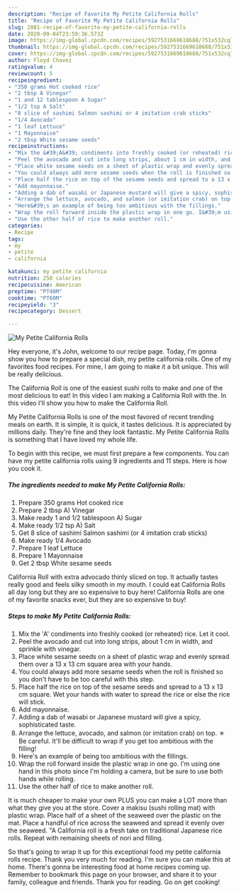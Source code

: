 ```yaml
---
description: "Recipe of Favorite My Petite California Rolls"
title: "Recipe of Favorite My Petite California Rolls"
slug: 2881-recipe-of-favorite-my-petite-california-rolls
date: 2020-09-04T23:59:36.573Z
image: https://img-global.cpcdn.com/recipes/5927531669618688/751x532cq70/my-petite-california-rolls-recipe-main-photo.jpg
thumbnail: https://img-global.cpcdn.com/recipes/5927531669618688/751x532cq70/my-petite-california-rolls-recipe-main-photo.jpg
cover: https://img-global.cpcdn.com/recipes/5927531669618688/751x532cq70/my-petite-california-rolls-recipe-main-photo.jpg
author: Floyd Chavez
ratingvalue: 4
reviewcount: 5
recipeingredient:
- "350 grams Hot cooked rice"
- "2 tbsp A Vinegar"
- "1 and 12 tablespoon A Sugar"
- "1/2 tsp A Salt"
- "8 slice of sashimi Salmon sashimi or 4 imitation crab sticks"
- "1/4 Avocado"
- "1 leaf Lettuce"
- "1 Mayonnaise"
- "2 tbsp White sesame seeds"
recipeinstructions:
- "Mix the &#39;A&#39; condiments into freshly cooked (or reheated) rice. Let it cool."
- "Peel the avocado and cut into long strips, about 1 cm in width, and sprinkle with vinegar."
- "Place white sesame seeds on a sheet of plastic wrap and evenly spread them over a 13 x 13 cm square area with your hands."
- "You could always add more sesame seeds when the roll is finished so you don&#39;t have to be too careful with this step."
- "Place half the rice on top of the sesame seeds and spread to a 13 x 13 cm square. Wet your hands with water to spread the rice or else the rice will stick."
- "Add mayonnaise."
- "Adding a dab of wasabi or Japanese mustard will give a spicy, sophisticated taste."
- "Arrange the lettuce, avocado, and salmon (or imitation crab) on top. ＊Be careful. It&#39;ll be difficult to wrap if you get too ambitious with the filling!"
- "Here&#39;s an example of being too ambitious with the fillings."
- "Wrap the roll forward inside the plastic wrap in one go. I&#39;m using one hand in this photo since I&#39;m holding a camera, but be sure to use both hands while rolling."
- "Use the other half of rice to make another roll."
categories:
- Recipe
tags:
- my
- petite
- california

katakunci: my petite california 
nutrition: 250 calories
recipecuisine: American
preptime: "PT40M"
cooktime: "PT60M"
recipeyield: "3"
recipecategory: Dessert

---
```



![My Petite California Rolls](https://img-global.cpcdn.com/recipes/5927531669618688/751x532cq70/my-petite-california-rolls-recipe-main-photo.jpg)

Hey everyone, it's John, welcome to our recipe page. Today, I'm gonna show you how to prepare a special dish, my petite california rolls. One of my favorites food recipes. For mine, I am going to make it a bit unique. This will be really delicious.

The California Roll is one of the easiest sushi rolls to make and one of the most delicious to eat! In this video I am making a California Roll with the. In this video I&#39;ll show you how to make the California Roll.

My Petite California Rolls is one of the most favored of recent trending meals on earth. It is simple, it is quick, it tastes delicious. It is appreciated by millions daily. They're fine and they look fantastic. My Petite California Rolls is something that I have loved my whole life.


To begin with this recipe, we must first prepare a few components. You can have my petite california rolls using 9 ingredients and 11 steps. Here is how you cook it.

<!--inarticleads1-->

##### The ingredients needed to make My Petite California Rolls:

1. Prepare 350 grams Hot cooked rice
1. Prepare 2 tbsp A) Vinegar
1. Make ready 1 and 1/2 tablespoon A) Sugar
1. Make ready 1/2 tsp A) Salt
1. Get 8 slice of sashimi Salmon sashimi (or 4 imitation crab sticks)
1. Make ready 1/4 Avocado
1. Prepare 1 leaf Lettuce
1. Prepare 1 Mayonnaise
1. Get 2 tbsp White sesame seeds


California Roll with extra advocado thinly sliced on top. It actually tastes really good and feels silky smooth in my mouth. I could eat California Rolls all day long but they are so expensive to buy here! California Rolls are one of my favorite snacks ever, but they are so expensive to buy! 

<!--inarticleads2-->

##### Steps to make My Petite California Rolls:

1. Mix the &#39;A&#39; condiments into freshly cooked (or reheated) rice. Let it cool.
1. Peel the avocado and cut into long strips, about 1 cm in width, and sprinkle with vinegar.
1. Place white sesame seeds on a sheet of plastic wrap and evenly spread them over a 13 x 13 cm square area with your hands.
1. You could always add more sesame seeds when the roll is finished so you don&#39;t have to be too careful with this step.
1. Place half the rice on top of the sesame seeds and spread to a 13 x 13 cm square. Wet your hands with water to spread the rice or else the rice will stick.
1. Add mayonnaise.
1. Adding a dab of wasabi or Japanese mustard will give a spicy, sophisticated taste.
1. Arrange the lettuce, avocado, and salmon (or imitation crab) on top. ＊Be careful. It&#39;ll be difficult to wrap if you get too ambitious with the filling!
1. Here&#39;s an example of being too ambitious with the fillings.
1. Wrap the roll forward inside the plastic wrap in one go. I&#39;m using one hand in this photo since I&#39;m holding a camera, but be sure to use both hands while rolling.
1. Use the other half of rice to make another roll.


It is much cheaper to make your own PLUS you can make a LOT more than what they give you at the store. Cover a makisu (sushi rolling mat) with plastic wrap. Place half of a sheet of the seaweed over the plastic on the mat. Place a handful of rice across the seaweed and spread it evenly over the seaweed. &#34;A California roll is a fresh take on traditional Japanese rice rolls. Repeat with remaining sheets of nori and filling. 

So that's going to wrap it up for this exceptional food my petite california rolls recipe. Thank you very much for reading. I'm sure you can make this at home. There's gonna be interesting food at home recipes coming up. Remember to bookmark this page on your browser, and share it to your family, colleague and friends. Thank you for reading. Go on get cooking!
